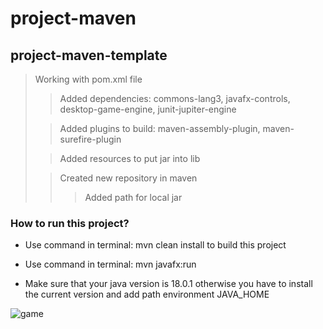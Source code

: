# project-maven
## project-maven-template

> Working with pom.xml file
>> Added dependencies: commons-lang3, javafx-controls, desktop-game-engine, junit-jupiter-engine
>
>> Added plugins to build: maven-assembly-plugin, maven-surefire-plugin
>
>> Added resources to put jar into lib
>
>>Created new repository in maven
>>>Added path for local jar

### How to run this project?
* Use command in terminal: mvn clean install to build this project
* Use command in terminal: mvn javafx:run

* Make sure that your java version is 18.0.1 otherwise you have to install the current version and add path environment JAVA_HOME

![game](https://disk.yandex.ru/i/sSUvzR-U4vvo4Q)
